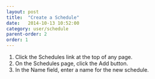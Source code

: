 ```yaml
---
layout: post
title:  "Create a Schedule"
date:   2014-10-13 10:52:00
category: user/schedule
parent-order: 2
order: 1
---
```



1. Click the Schedules link at the top of any page.
2. On the Schedules page, click the Add button.
3. In the Name field, enter a name for the new schedule.


